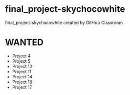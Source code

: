 # final_project-skychocowhite
final_project-skychocowhite created by GitHub Classroom

# WANTED
* Project 4
* Project 5
* Project 10
* Project 11
* Project 14
* Project 16
* Project 17
